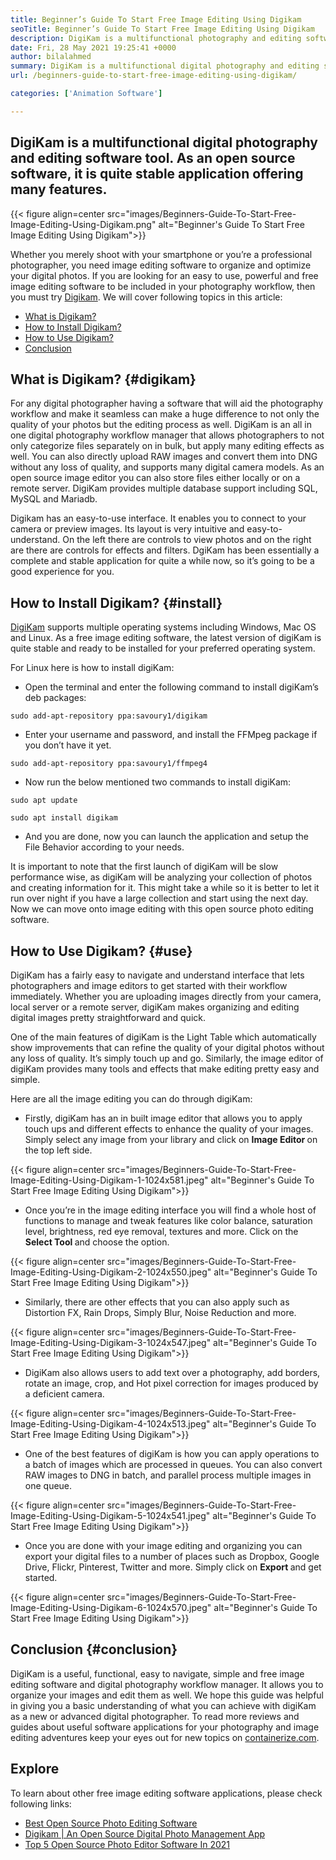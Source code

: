 ```yaml
---
title: Beginner’s Guide To Start Free Image Editing Using Digikam
seoTitle: Beginner’s Guide To Start Free Image Editing Using Digikam
description: DigiKam is a multifunctional photography and editing software tool. As an open source software, it is quite stable application offering many features.
date: Fri, 28 May 2021 19:25:41 +0000
author: bilalahmed
summary: DigiKam is a multifunctional digital photography and editing software tool. As an open source software, it is quite stable application offering many features.
url: /beginners-guide-to-start-free-image-editing-using-digikam/

categories: ['Animation Software']

---
```

## DigiKam is a multifunctional digital photography and editing software tool. As an open source software, it is quite stable application offering many features.

{{< figure align=center src="images/Beginners-Guide-To-Start-Free-Image-Editing-Using-Digikam.png" alt="Beginner's Guide To Start Free Image Editing Using Digikam">}}  

Whether you merely shoot with your smartphone or you’re a professional photographer, you need image editing software to organize and optimize your digital photos. If you are looking for an easy to use, powerful and free image editing software to be included in your photography workflow, then you must try [Digikam][1]. We will cover following topics in this article:

  * [What is Digikam?][2]
  * [How to Install Digikam?][3]
  * [How to Use Digikam?][4]
  * [Conclusion][5]

## What is Digikam? {#digikam}

For any digital photographer having a software that will aid the photography workflow and make it seamless can make a huge difference to not only the quality of your photos but the editing process as well. DigiKam is an all in one digital photography workflow manager that allows photographers to not only categorize files separately on in bulk, but apply many editing effects as well. You can also directly upload RAW images and convert them into DNG without any loss of quality, and supports many digital camera models. As an open source image editor you can also store files either locally or on a remote server. DigiKam provides multiple database support including SQL, MySQL and Mariadb.

Digikam has an easy-to-use interface. It enables you to connect to your camera or preview images. Its layout is very intuitive and easy-to-understand. On the left there are controls to view photos and on the right are there are controls for effects and filters. DgiKam has been essentially a complete and stable application for quite a while now, so it’s going to be a good experience for you.

## How to Install Digikam? {#install}

[DigiKam][1] supports multiple operating systems including Windows, Mac OS and Linux. As a free image editing software, the latest version of digiKam is quite stable and ready to be installed for your preferred operating system.

For Linux here is how to install digiKam:

<ul type="1">
  <li>
    Open the terminal and enter the following command to install digiKam’s deb packages:
  </li>
</ul>


```
sudo add-apt-repository ppa:savoury1/digikam
```


  * Enter your username and password, and install the FFMpeg package if you don’t have it yet.


```
sudo add-apt-repository ppa:savoury1/ffmpeg4
```


  * Now run the below mentioned two commands to install digiKam:


```
sudo apt update
```



```
sudo apt install digikam
```


  * And you are done, now you can launch the application and setup the File Behavior according to your needs.

It is important to note that the first launch of digiKam will be slow performance wise, as digiKam will be analyzing your collection of photos and creating information for it. This might take a while so it is better to let it run over night if you have a large collection and start using the next day. Now we can move onto image editing with this open source photo editing software.

## How to Use Digikam? {#use}

DigiKam has a fairly easy to navigate and understand interface that lets photographers and image editors to get started with their workflow immediately. Whether you are uploading images directly from your camera, local server or a remote server, digiKam makes organizing and editing digital images pretty straightforward and quick.

One of the main features of digiKam is the Light Table which automatically show improvements that can refine the quality of your digital photos without any loss of quality. It’s simply touch up and go. Similarly, the image editor of digiKam provides many tools and effects that make editing pretty easy and simple.

Here are all the image editing you can do through digiKam:

<ul type="1">
  <li>
    Firstly, digiKam has an in built image editor that allows you to apply touch ups and different effects to enhance the quality of your images. Simply select any image from your library and click on <strong>Image Editor </strong>on the top left side.
  </li>
</ul>

{{< figure align=center src="images/Beginners-Guide-To-Start-Free-Image-Editing-Using-Digikam-1-1024x581.jpeg" alt="Beginner's Guide To Start Free Image Editing Using Digikam">}}  

<ul type="1">
  <li>
    Once you’re in the image editing interface you will find a whole host of functions to manage and tweak features like color balance, saturation level, brightness, red eye removal, textures and more. Click on the <strong>Select Tool </strong>and choose the option.
  </li>
</ul>

{{< figure align=center src="images/Beginners-Guide-To-Start-Free-Image-Editing-Using-Digikam-2-1024x550.jpeg" alt="Beginner's Guide To Start Free Image Editing Using Digikam">}}  

<ul type="1">
  <li>
    Similarly, there are other effects that you can also apply such as Distortion FX, Rain Drops, Simply Blur, Noise Reduction and more.
  </li>
</ul>

{{< figure align=center src="images/Beginners-Guide-To-Start-Free-Image-Editing-Using-Digikam-3-1024x547.jpeg" alt="Beginner's Guide To Start Free Image Editing Using Digikam">}}  

<ul type="1">
  <li>
    DigiKam also allows users to add text over a photography, add borders, rotate an image, crop, and Hot pixel correction for images produced by a deficient camera.
  </li>
</ul>

{{< figure align=center src="images/Beginners-Guide-To-Start-Free-Image-Editing-Using-Digikam-4-1024x513.jpeg" alt="Beginner's Guide To Start Free Image Editing Using Digikam">}}  

<ul type="1">
  <li>
    One of the best features of digiKam is how you can apply operations to a batch of images which are processed in queues. You can also convert RAW images to DNG in batch, and parallel process multiple images in one queue.
  </li>
</ul>

{{< figure align=center src="images/Beginners-Guide-To-Start-Free-Image-Editing-Using-Digikam-5-1024x541.jpeg" alt="Beginner's Guide To Start Free Image Editing Using Digikam">}}  

<ul type="1">
  <li>
    Once you are done with your image editing and organizing you can export your digital files to a number of places such as Dropbox, Google Drive, Flickr, Pinterest, Twitter and more. Simply click on <strong>Export </strong>and get started.
  </li>
</ul>

{{< figure align=center src="images/Beginners-Guide-To-Start-Free-Image-Editing-Using-Digikam-6-1024x570.jpeg" alt="Beginner's Guide To Start Free Image Editing Using Digikam">}}  

## Conclusion {#conclusion}

DigiKam is a useful, functional, easy to navigate, simple and free image editing software and digital photography workflow manager. It allows you to organize your images and edit them as well. We hope this guide was helpful in giving you a basic understanding of what you can achieve with digiKam as a new or advanced digital photographer. To read more reviews and guides about useful software applications for your photography and image editing adventures keep your eyes out for new topics on [containerize.com][6].

## Explore

To learn about other free image editing software applications, please check following links:

  * [Best Open Source Photo Editing Software][7]
  * [Digikam | An Open Source Digital Photo Management App][1]
  * [Top 5 Open Source Photo Editor Software In 2021][8]

 [1]: https://products.containerize.com/photo-editing-software/digikam/
 [2]: #digikam
 [3]: #install
 [4]: #use
 [5]: #conclusion
 [6]: https://blog.containerize.com/
 [7]: https://products.containerize.com/photo-editing-software/
 [8]: https://blog.containerize.com/photo-editing-software/top-5-open-source-photo-editor-software-in-2021/
